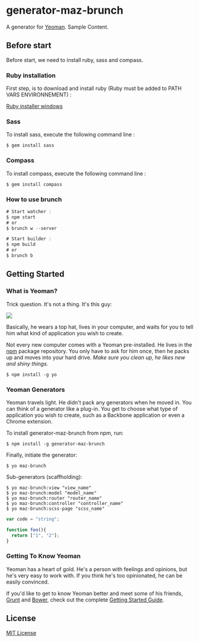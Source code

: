 # generator-maz-brunch

A generator for [Yeoman](http://yeoman.io). Sample Content.

## Before start

Before start, we need to install ruby, sass and compass.

### Ruby installation 

First step, is to download and install ruby (Ruby must be added to PATH VARS ENVIRONNEMENT) : 

[Ruby installer windows](http://rubyinstaller.org/downloads/)

### Sass

To install sass, execute the following command line :

```
$ gem install sass
```
  
### Compass 

To install compass, execute the following command line :

```
$ gem install compass
```
  
### How to use brunch

```javascript
# Start watcher :
$ npm start
# or 
$ brunch w --server

# Start builder :
$ npm build
# or
$ brunch b
```  

## Getting Started

### What is Yeoman?

Trick question. It's not a thing. It's this guy:

![](http://i.imgur.com/JHaAlBJ.png)

Basically, he wears a top hat, lives in your computer, and waits for you to tell him what kind of application you wish to create.

Not every new computer comes with a Yeoman pre-installed. He lives in the [npm](https://npmjs.org) package repository. You only have to ask for him once, then he packs up and moves into your hard drive. *Make sure you clean up, he likes new and shiny things.*

```
$ npm install -g yo
```

### Yeoman Generators

Yeoman travels light. He didn't pack any generators when he moved in. You can think of a generator like a plug-in. You get to choose what type of application you wish to create, such as a Backbone application or even a Chrome extension.

To install generator-maz-brunch from npm, run:

```
$ npm install -g generator-maz-brunch
```

Finally, initiate the generator:

```
$ yo maz-brunch
```

Sub-generators (scaffholding):

```
$ yo maz-brunch:view "view_name"
$ yo maz-brunch:model "model_name"
$ yo maz-brunch:router "router_name"
$ yo maz-brunch:controller "controller_name"
$ yo maz-brunch:scss-page "scss_name"
```

```javascript
var code = "string";

function foo(){
  return ["1", "2"];
}
```

### Getting To Know Yeoman

Yeoman has a heart of gold. He's a person with feelings and opinions, but he's very easy to work with. If you think he's too opinionated, he can be easily convinced.

If you'd like to get to know Yeoman better and meet some of his friends, [Grunt](http://gruntjs.com) and [Bower](http://bower.io), check out the complete [Getting Started Guide](https://github.com/yeoman/yeoman/wiki/Getting-Started).


## License

[MIT License](http://en.wikipedia.org/wiki/MIT_License)
